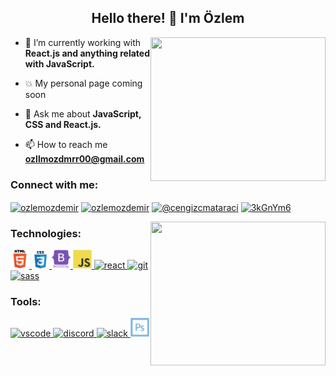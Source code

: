 <h2 align="center">Hello there! 🚀 I'm Özlem</h2>
<img align="right" src="https://media4.giphy.com/media/C5hL7OSWyACFW/giphy.gif?cid=790b76116db62c253a8e62c0cf908b88666ef1f5ca7c3a3c&rid=giphy.gif&ct=g" width="280" height="230"  />


- 👾  I’m currently working with **React.js and anything related with JavaScript.**

- 💥  My personal page coming soon

- 💬  Ask me about **JavaScript, CSS and React.js.**

- 📫  How to reach me **ozllmozdmrr00@gmail.com**

<h3 align="left">Connect with me:</h3>
<p align="left">
<a href="https://www.linkedin.com/in/ozllmozdmrr/" target="blank" rel=”noopener”><img align="center" src="https://pngimg.com/uploads/linkedIn/linkedIn_PNG39.png" alt="ozlemozdemir" height="30" width="30" /></a>
<a href="https://www.instagram.com/ozllmozdmrrr/?hl=tr" target="blank" rel=”noopener”><img align="center" src="https://upload.wikimedia.org/wikipedia/commons/thumb/e/e7/Instagram_logo_2016.svg/1200px-Instagram_logo_2016.svg.png" alt="ozlemozdemir" height="30" width="30" /></a>
<a href="https://medium.com/@cengizcmataraci" target="blank" rel=”noopener”><img align="center" src="https://cdn.jsdelivr.net/npm/simple-icons@3.0.1/icons/medium.svg" alt="@cengizcmataraci" height="30" width="40" /></a>
<a href="https://discord.gg/3kGnYm6" target="blank" rel=”noopener”><img align="center" src="https://seeklogo.com/images/D/discord-logo-134E148657-seeklogo.com.png" alt="3kGnYm6" height="30" width="26" /></a>
</p>

<img align="right" src="https://c.tenor.com/4gPD1ccxrVgAAAAC/rick-ashley-dance.gif" width="280" height="230"  />

<h3 align="left">Technologies:</h3>
<p align="left"> 
<a href="https://www.w3.org/html/" target="_blank" rel=”noopener”> <img src="https://raw.githubusercontent.com/devicons/devicon/master/icons/html5/html5-original-wordmark.svg" alt="html5" width="30" height="30"/> </a> 
<a href="https://www.w3schools.com/css/" target="_blank" rel=”noopener”> <img src="https://raw.githubusercontent.com/devicons/devicon/master/icons/css3/css3-original-wordmark.svg" alt="css3" width="28" height="28"/> </a> 
<a href="https://getbootstrap.com" target="_blank" rel=”noopener”> <img src="https://raw.githubusercontent.com/devicons/devicon/master/icons/bootstrap/bootstrap-plain-wordmark.svg" alt="bootstrap" width="30" height="30"/> </a>
<a href="https://developer.mozilla.org/en-US/docs/Web/JavaScript" target="_blank" rel=”noopener”> <img src="https://raw.githubusercontent.com/devicons/devicon/master/icons/javascript/javascript-original.svg" alt="javascript" width="30" height="30"/> </a> 
<a href="https://reactjs.org/" target="_blank" rel=”noopener”> <img src="https://upload.wikimedia.org/wikipedia/commons/thumb/4/47/React.svg/1200px-React.svg.png" alt="react" width="33" height="30"/> </a> 
<a href="https://git-scm.com/" target="_blank" rel=”noopener”> <img src="https://www.vectorlogo.zone/logos/git-scm/git-scm-icon.svg" alt="git" width="30" height="30"/> </a>
<a href="https://sass-lang.com" target="_blank" rel=”noopener”> <img src="https://logos-download.com/wp-content/uploads/2016/09/Sass_logo-700x524.png" alt="sass" width="35" height="25"/> </a>



  
<h3 align="left">Tools:</h3>
<a href="https://code.visualstudio.com/" target="_blank" rel=”noopener”> <img src="https://upload.wikimedia.org/wikipedia/commons/thumb/9/9a/Visual_Studio_Code_1.35_icon.svg/1024px-Visual_Studio_Code_1.35_icon.svg.png" alt="vscode" width="30" height="30"/> </a>
<a href="https://discord.com/" target="_blank" rel=”noopener”> <img src="https://cdn4.iconfinder.com/data/icons/logos-and-brands/512/91_Discord_logo_logos-512.png" alt="discord" width="30" height="30"/> </a> 
<a href="https://slack.com/intl/en-tr/" target="_blank" rel=”noopener”> <img src="https://cdn.brandfolder.io/5H442O3W/as/pl546j-7le8zk-4nzzs1/Slack_Mark_Web.png" alt="slack" width="37" height="37"/> </a>
<a href="https://www.photoshop.com/en" target="_blank" rel=”noopener”> <img src="https://raw.githubusercontent.com/devicons/devicon/master/icons/photoshop/photoshop-line.svg" alt="photoshop" width="30" height="30"/> </a> 


</p>

